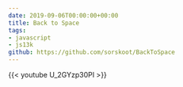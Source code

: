 ```yaml
---
date: 2019-09-06T00:00:00+00:00
title: Back to Space
tags:
- javascript
- js13k
github: https://github.com/sorskoot/BackToSpace
---
```


{{< youtube U_2GYzp30PI >}}